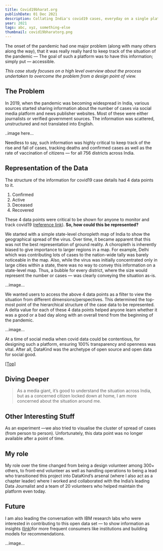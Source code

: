 ```yaml
---
title: Covid19bharat.org
publishDate: 01 Dec 2021
description: Collating India's covid19 cases, everyday on a single platform
year: 2021
tags: abc, xyz, something-else
thumbnail: covid19bharatorg.png
---
```


The onset of the pandemic had one major problem (along with many others along the way), that it was really really hard to keep track of the situation of the pandemic — The goal of such a platform was to have this information; simply put — accessible.

_This case study focuses on a high level overview about the process undertaken to overcome the problem from a design point of view._

## The Problem

In 2019, when the pandemic was becoming widespread in India, various sources started sharing information about the number of cases via social media platform and news publisher websites. Most of these were either journalists or verified government sources. The information was scattered, unstructured and not translated into English.

..image here...

Needless to say, such information was highly critical to keep track of the rise and fall of cases, tracking deaths and confirmed cases as well as the rate of vaccination of citizens — for all 756 districts across India.

## Representation of the Data

The structure of the information for covid19 case details had 4 data points to it.

1. Confirmed
2. Active
3. Deceased
4. Recovered

These 4 data points were critical to be shown for anyone to monitor and track covid19 ([reference link](https://www.cdc.gov/coronavirus/2019-ncov/science/about-epidemiology/monitoring-and-tracking.html)). **So, how could this be represented?**

We started with a simple state-level choropleth map of India to show the geographical spread of the virus. Over time, it became apparent that this was not the best representation of ground reality. A choropleth is inherently biased to give importance to larger regions in a map. For example, Delhi which was contributing lots of cases to the nation-wide tally was barely noticeable in the map. Also, while the virus was initially concentrated only in large cities within a state, there was no way to convey this information on a state-level map. Thus, a bubble for every district, where the size would represent the number or cases — was clearly conveying the situation as-is.

...image...

We wanted users to access the above 4 data points as a filter to view the situation from different dimensions/perspectives. This determined the top-most point of the hierarchical structure of the case data to be represented. A delta value for each of these 4 data points helped anyone learn whether it was a good or a bad day along with an overall trend from the beginning of the pandemic.

...image...

At a time of social media when covid data could be contentious, for designing such a platform, ensuring 100% transparency and openness was vital. After all, DataKind was the archetype of open source and open data for social good.

[[Top]](#top)

## Diving Deeper

> As a media giant, it’s good to understand the situation across India, but as a concerned citizen locked down at home, I am more concerned about the situation around me.

## Other Interesting Stuff

As an experiment —we also tried to visualise the cluster of spread of cases (from person to person). Unfortunately, this data point was no longer available after a point of time.

## My role

My role over the time changed from being a design volunteer among 300+ others, to front-end volunteer as well as handling operations to being a lead who transitioned this project into DataKind’s arsenal (where I also act as a chapter leader) where I worked and collaborated with the India’s leading Data Journalist and a team of 20 volunteers who helped maintain the platform even today.



## Future

I am also leading the conversation with IBM research labs who were interested in contributing to this open data set — to show information as insights ([link](https://covid19bharat.org/analysis))for more frequent consumers like institutions and building models for recommendations.

...image...